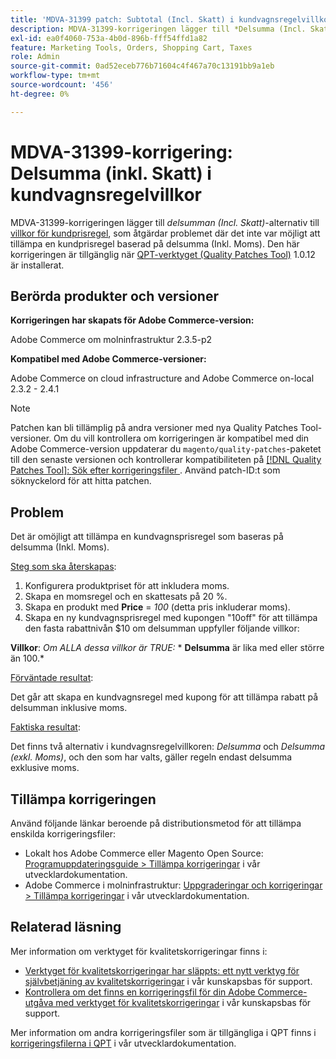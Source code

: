 ```yaml
---
title: 'MDVA-31399 patch: Subtotal (Incl. Skatt) i kundvagnsregelvillkor'
description: MDVA-31399-korrigeringen lägger till *Delsumma (Incl. Skatt)* alternativ till [villkor för kundprisregel](https://docs.magento.com/user-guide/v2.3/marketing/price-rules-cart-create.html#step-2-describe-the-conditions), som åtgärdar problemet där det var omöjligt att tillämpa en kundprisregel baserad på delsumma (Incl. Moms). Den här korrigeringen är tillgänglig när [QPT-verktyget (Quality Patches Tool)](/help/announcements/adobe-commerce-announcements/magento-quality-patches-released-new-tool-to-self-serve-quality-patches.md) 1.0.12 är installerat.
exl-id: ea0f4060-753a-4b0d-896b-fff54ffd1a82
feature: Marketing Tools, Orders, Shopping Cart, Taxes
role: Admin
source-git-commit: 0ad52eceb776b71604c4f467a70c13191bb9a1eb
workflow-type: tm+mt
source-wordcount: '456'
ht-degree: 0%

---
```


# MDVA-31399-korrigering: Delsumma (inkl. Skatt) i kundvagnsregelvillkor

MDVA-31399-korrigeringen lägger till *delsumman (Incl. Skatt)*-alternativ till [villkor för kundprisregel](https://docs.magento.com/user-guide/v2.3/marketing/price-rules-cart-create.html#step-2-describe-the-conditions), som åtgärdar problemet där det inte var möjligt att tillämpa en kundprisregel baserad på delsumma (Inkl. Moms). Den här korrigeringen är tillgänglig när [QPT-verktyget (Quality Patches Tool)](/help/announcements/adobe-commerce-announcements/magento-quality-patches-released-new-tool-to-self-serve-quality-patches.md) 1.0.12 är installerat.

## Berörda produkter och versioner

**Korrigeringen har skapats för Adobe Commerce-version:**

Adobe Commerce om molninfrastruktur 2.3.5-p2

**Kompatibel med Adobe Commerce-versioner:**

Adobe Commerce on cloud infrastructure and Adobe Commerce on-local 2.3.2 - 2.4.1

>[!NOTE]
>
>Patchen kan bli tillämplig på andra versioner med nya Quality Patches Tool-versioner. Om du vill kontrollera om korrigeringen är kompatibel med din Adobe Commerce-version uppdaterar du `magento/quality-patches`-paketet till den senaste versionen och kontrollerar kompatibiliteten på [[!DNL Quality Patches Tool]: Sök efter korrigeringsfiler ](https://devdocs.magento.com/quality-patches/tool.html#patch-grid). Använd patch-ID:t som söknyckelord för att hitta patchen.

## Problem

Det är omöjligt att tillämpa en kundvagnsprisregel som baseras på delsumma (Inkl. Moms).

<u>Steg som ska återskapas</u>:

1. Konfigurera produktpriset för att inkludera moms.
1. Skapa en momsregel och en skattesats på 20 %.
1. Skapa en produkt med **Price** = *100* (detta pris inkluderar moms).
1. Skapa en ny kundvagnsprisregel med kupongen &quot;10off&quot; för att tillämpa den fasta rabattnivån $10 om delsumman uppfyller följande villkor:

**Villkor**: *Om ALLA dessa villkor är TRUE:*        * **Delsumma** är lika med eller större än 100.*

<u>Förväntade resultat</u>:

Det går att skapa en kundvagnsregel med kupong för att tillämpa rabatt på delsumman inklusive moms.

<u>Faktiska resultat</u>:

Det finns två alternativ i kundvagnsregelvillkoren: *Delsumma* och *Delsumma (exkl. Moms)*, och den som har valts, gäller regeln endast delsumma exklusive moms.

## Tillämpa korrigeringen

Använd följande länkar beroende på distributionsmetod för att tillämpa enskilda korrigeringsfiler:

* Lokalt hos Adobe Commerce eller Magento Open Source: [Programuppdateringsguide > Tillämpa korrigeringar](https://devdocs.magento.com/guides/v2.4/comp-mgr/patching/mqp.html) i vår utvecklardokumentation.
* Adobe Commerce i molninfrastruktur: [Uppgraderingar och korrigeringar > Tillämpa korrigeringar](https://devdocs.magento.com/cloud/project/project-patch.html) i vår utvecklardokumentation.

## Relaterad läsning

Mer information om verktyget för kvalitetskorrigeringar finns i:

* [Verktyget för kvalitetskorrigeringar har släppts: ett nytt verktyg för självbetjäning av kvalitetskorrigeringar](/help/announcements/adobe-commerce-announcements/magento-quality-patches-released-new-tool-to-self-serve-quality-patches.md) i vår kunskapsbas för support.
* [Kontrollera om det finns en korrigeringsfil för din Adobe Commerce-utgåva med verktyget för kvalitetskorrigeringar](/help/support-tools/patches-available-in-qpt-tool/check-patch-for-magento-issue-with-magento-quality-patches.md) i vår kunskapsbas för support.

Mer information om andra korrigeringsfiler som är tillgängliga i QPT finns i [korrigeringsfilerna i QPT](https://devdocs.magento.com/quality-patches/tool.html#patch-grid) i vår utvecklardokumentation.
